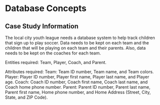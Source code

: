 # Database Concepts

## Case Study Information
The local city youth league needs a database system to help track children that sign up to play soccer.  Data needs to be kept on each team and the children that will be playing on each team and their parents.  Also, data needs to be kept on the coaches for each team. 

Entities required: Team, Player, Coach, and Parent.

Attributes required:
Team:  Team ID number, Team name, and Team colors.
Player:  Player ID number, Player first name, Player last name, and Player age.
Coach:  Coach ID number, Coach first name, Coach last name, and Coach home phone number.
Parent:  Parent ID number, Parent last name, Parent first name, Home phone number, and Home Address (Street, City, State, and ZIP Code).
